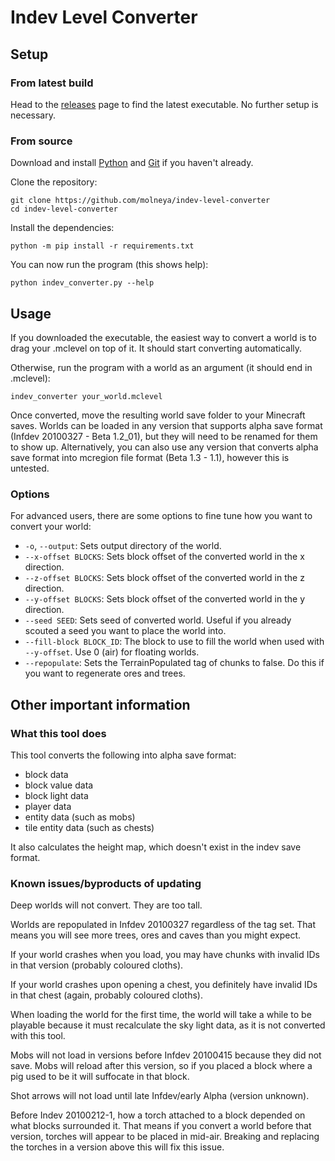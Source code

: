 
# Indev Level Converter

## Setup

### From latest build

Head to the [releases](https://github.com/molneya/indev-level-converter/releases) page to find the latest executable. No further setup is necessary.

### From source

Download and install [Python](https://www.python.org/downloads/) and [Git](https://git-scm.com/downloads) if you haven't already.

Clone the repository:
```
git clone https://github.com/molneya/indev-level-converter
cd indev-level-converter
```

Install the dependencies:
```
python -m pip install -r requirements.txt
```

You can now run the program (this shows help):
```
python indev_converter.py --help
```

## Usage

If you downloaded the executable, the easiest way to convert a world is to drag your .mclevel on top of it. It should start converting automatically.

Otherwise, run the program with a world as an argument (it should end in .mclevel):
```
indev_converter your_world.mclevel
```

Once converted, move the resulting world save folder to your Minecraft saves. Worlds can be loaded in any version that supports alpha save format (Infdev 20100327 - Beta 1.2_01), but they will need to be renamed for them to show up. Alternatively, you can also use any version that converts alpha save format into mcregion file format (Beta 1.3 - 1.1), however this is untested.

<!--
**Some users may need to run the program as administrator to get it to work. You can do this on Windows by opening command prompt as administrator and running the program from there.**
Note from future me: check why this was needed again?
-->

### Options

For advanced users, there are some options to fine tune how you want to convert your world:

- `-o`, `--output`: Sets output directory of the world.
- `--x-offset BLOCKS`: Sets block offset of the converted world in the x direction.
- `--z-offset BLOCKS`: Sets block offset of the converted world in the z direction.
- `--y-offset BLOCKS`: Sets block offset of the converted world in the y direction.
- `--seed SEED`: Sets seed of converted world. Useful if you already scouted a seed you want to place the world into.
- `--fill-block BLOCK_ID`: The block to use to fill the world when used with `--y-offset`. Use 0 (air) for floating worlds.
- `--repopulate`: Sets the TerrainPopulated tag of chunks to false. Do this if you want to regenerate ores and trees.

## Other important information

### What this tool does

This tool converts the following into alpha save format:
- block data
- block value data
- block light data
- player data
- entity data (such as mobs)
- tile entity data (such as chests)

It also calculates the height map, which doesn't exist in the indev save format.

### Known issues/byproducts of updating

Deep worlds will not convert. They are too tall.

Worlds are repopulated in Infdev 20100327 regardless of the tag set. That means you will see more trees, ores and caves than you might expect.

If your world crashes when you load, you may have chunks with invalid IDs in that version (probably coloured cloths).

If your world crashes upon opening a chest, you definitely have invalid IDs in that chest (again, probably coloured cloths).

When loading the world for the first time, the world will take a while to be playable because it must recalculate the sky light data, as it is not converted with this tool.

Mobs will not load in versions before Infdev 20100415 because they did not save. Mobs will reload after this version, so if you placed a block where a pig used to be it will suffocate in that block.

Shot arrows will not load until late Infdev/early Alpha (version unknown).

Before Indev 20100212-1, how a torch attached to a block depended on what blocks surrounded it. That means if you convert a world before that version, torches will appear to be placed in mid-air. Breaking and replacing the torches in a version above this will fix this issue.
